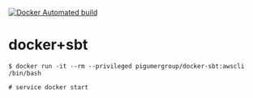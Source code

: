 
[![Docker Automated build](https://img.shields.io/docker/automated/jrottenberg/ffmpeg.svg)](https://hub.docker.com/r/pigumergroup/docker-sbt/)

docker+sbt
===============

```
$ docker run -it --rm --privileged pigumergroup/docker-sbt:awscli /bin/bash
```

```
# service docker start
```
